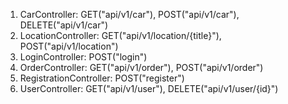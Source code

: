 1. CarController: GET("api/v1/car"), POST("api/v1/car"), DELETE("api/v1/car")
2. LocationController: GET("api/v1/location/{title}"), POST("api/v1/location")
3. LoginController: POST("login")
4. OrderController: GET("api/v1/order"), POST("api/v1/order")
5. RegistrationController: POST("register")
6. UserController: GET("api/v1/user"), DELETE("api/v1/user/{id}")